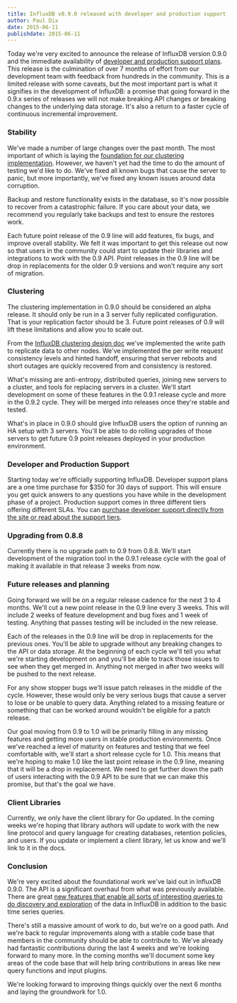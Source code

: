 ```yaml
---
title: InfluxDB v0.9.0 released with developer and production support
author: Paul Dix
date: 2015-06-11
publishdate: 2015-06-11
---
```


Today we're very excited to announce the release of InfluxDB version 0.9.0 and the immediate availability of [developer and production support plans](/support). This release is the culmination of over 7 months of effort from our development team with feedback from hundreds in the community. This is a limited release with some caveats, but the most important part is what it signifies in the development of InfluxDB: a promise that going forward in the 0.9.x series of releases we will not make breaking API changes or breaking changes to the underlying data storage. It's also a return to a faster cycle of continuous incremental improvement.

### Stability

We've made a number of large changes over the past month. The most important of which is laying the [foundation for our clustering implementation](/blog/2015/06/03/InfluxDB_clustering_design.html). However, we haven't yet had the time to do the amount of testing we'd like to do. We've fixed all known bugs that cause the server to panic, but more importantly, we've fixed any known issues around data corruption.

Backup and restore functionality exists in the database, so it's now possible to recover from a catastrophic failure. If you care about your data, we recommend you regularly take backups and test to ensure the restores work.

Each future point release of the 0.9 line will add features, fix bugs, and improve overall stability. We felt it was important to get this release out now so that users in the community could start to update their libraries and integrations to work with the 0.9 API. Point releases in the 0.9 line will be drop in replacements for the older 0.9 versions and won't require any sort of migration.

### Clustering

The clustering implementation in 0.9.0 should be considered an alpha release. It should only be run in a 3 server fully replicated configuration. That is your replication factor should be 3. Future point releases of 0.9 will lift these limitations and allow you to scale out.

From the [InfluxDB clustering design doc](/blog/2015/06/03/InfluxDB_clustering_design.html) we've implemented the write path to replicate data to other nodes. We've implemented the per write request consistency levels and hinted handoff, ensuring that server reboots and short outages are quickly recovered from and consistency is restored.

What's missing are anti-entropy, distributed queries, joining new servers to a cluster, and tools for replacing servers in a cluster. We'll start development on some of these features in the 0.9.1 release cycle and more in the 0.9.2 cycle. They will be merged into releases once they're stable and tested.

What's in place in 0.9.0 should give InfluxDB users the option of running an HA setup with 3 servers. You'll be able to do rolling upgrades of those servers to get future 0.9 point releases deployed in your production environment.

### Developer and Production Support

Starting today we're officially supporting InfluxDB. Developer support plans are a one time purchase for $350 for 30 days of support. This will ensure you get quick answers to any questions you have while in the development phase of a project. Production support comes in three different tiers offering different SLAs. You can [purchase developer support directly from the site or read about the support tiers](/support).

### Upgrading from 0.8.8

Currently there is no upgrade path to 0.9 from 0.8.8. We'll start development of the migration tool in the 0.9.1 release cycle with the goal of making it available in that release 3 weeks from now.

### Future releases and planning

Going forward we will be on a regular release cadence for the next 3 to 4 months. We'll cut a new point release in the 0.9 line every 3 weeks. This will include 2 weeks of feature development and bug fixes and 1 week of testing. Anything that passes testing will be included in the new release.

Each of the releases in the 0.9 line will be drop in replacements for the previous ones. You'll be able to upgrade without any breaking changes to the API or data storage. At the beginning of each cycle we'll tell you what we're starting development on and you'll be able to track those issues to see when they get merged in. Anything not merged in after two weeks will be pushed to the next release.

For any show stopper bugs we'll issue patch releases in the middle of the cycle. However, these would only be very serious bugs that cause a server to lose or be unable to query data. Anything related to a missing feature or something that can be worked around wouldn't be eligible for a patch release.

Our goal moving from 0.9 to 1.0 will be primarily filling in any missing features and getting more users in stable production environments. Once we've reached a level of maturity on features and testing that we feel comfortable with, we'll start a short release cycle for 1.0. This means that we're hoping to make 1.0 like the last point release in the 0.9 line, meaning that it will be a drop in replacement. We need to get further down the path of users interacting with the 0.9 API to be sure that we can make this promise, but that's the goal we have.

### Client Libraries

Currently, we only have the client library for Go updated. In the coming weeks we're hoping that library authors will update to work with the new line protocol and query language for creating databases, retention policies, and users. If you update or implement a client library, let us know and we'll link to it in the docs.

### Conclusion

We're very excited about the foundational work we've laid out in InfluxDB 0.9.0. The API is a significant overhaul from what was previously available. There are great [new features that enable all sorts of interesting queries to do discovery and exploration](/blog/2014/12/08/clustering-tags-and-enhancements-to-come-in-0.9.0.html) of the data in InfluxDB in addition to the basic time series queries.

There's still a massive amount of work to do, but we're on a good path. And we're back to regular improvements along with a stable code base that members in the community should be able to contribute to. We've already had fantastic contributions during the last 4 weeks and we're looking forward to many more. In the coming months we'll document some key areas of the code base that will help bring contributions in areas like new query functions and input plugins.

We're looking forward to improving things quickly over the next 6 months and laying the groundwork for 1.0.